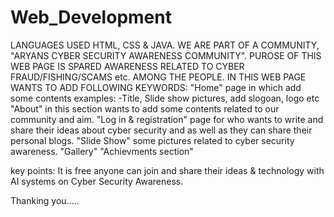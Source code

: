 # Web_Development
LANGUAGES USED HTML, CSS & JAVA.
WE ARE PART OF A COMMUNITY, "ARYANS CYBER SECURITY AWARENESS COMMUNITY". PUROSE OF THIS WEB PAGE IS SPARED AWARENESS RELATED TO CYBER FRAUD/FISHING/SCAMS etc. AMONG THE PEOPLE.
IN THIS WEB PAGE WANTS TO ADD FOLLOWING KEYWORDS:
"Home" page in which add some contents examples: -Title, Slide show pictures, add slogoan, logo etc
"About" in this section wants to add some contents related to our community and aim. 
"Log in & registration" page for who wants to write and share their ideas about cyber security and as well as they can share their personal blogs. 
"Slide Show" some pictures related to cyber security awareness.
"Gallery"
"Achievments section"


key points:
It is free anyone can join and share their ideas & technology with AI systems on Cyber Security Awareness.



Thanking you.....

